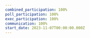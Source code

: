 ```yaml
---
combined_participation: 100%
poll_participation: 100%
exec_participation: 100%
communication: 100%
start_date: 2023-11-07T00:00:00.000Z
---
```

